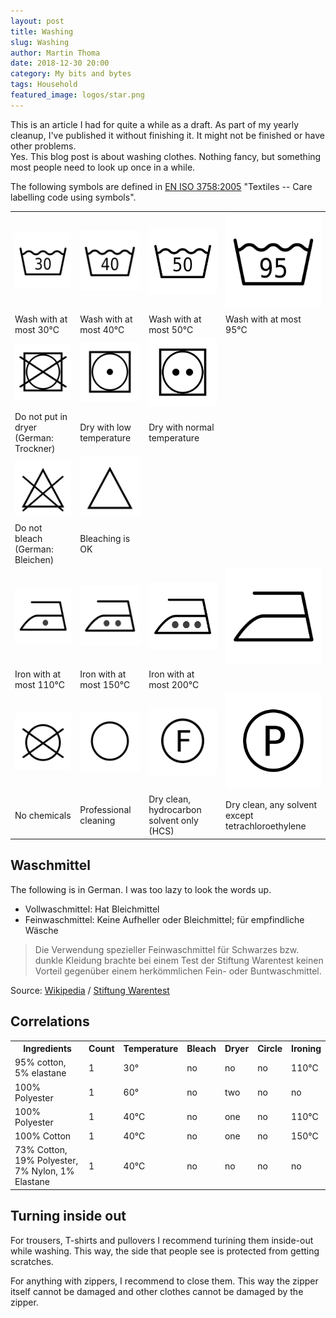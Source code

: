 ```yaml
---
layout: post
title: Washing
slug: Washing
author: Martin Thoma
date: 2018-12-30 20:00
category: My bits and bytes
tags: Household
featured_image: logos/star.png
---
```

<div class="info">This is an article I had for quite a while as a draft. As part of my yearly cleanup, I've published it without finishing it. It might not be finished or have other problems.</div>
Yes. This blog post is about washing clothes. Nothing fancy, but something most
people need to look up once in a while.


The following symbols are defined in [EN ISO 3758:2005](https://en.wikipedia.org/wiki/Laundry_symbol)
"Textiles -- Care labelling code using symbols".

<table>
    <tr>
        <td><img src="../images/2018/09/wasching-temp-30-deg.png" alt="Wash with at most 30C." /></td>
        <td><img src="../images/2018/09/wasching-temp-40-deg.png" alt="Wash with at most 40C." /></td>
        <td><img src="../images/2018/09/wasching-temp-50-deg.png" alt="Wash with at most 50C." /></td>
        <td><img src="../images/2018/09/wasching-temp-95-deg.png" alt="Wash with at most 95C." /></td>
    </tr>
    <tr>
        <td>Wash with at most 30°C</td>
        <td>Wash with at most 40°C</td>
        <td>Wash with at most 50°C</td>
        <td>Wash with at most 95°C</td>
    </tr>
    <tr>
        <td><img src="../images/2018/09/wasching-dryer-no.png" alt="Do not put in dryer." /></td>
        <td><img src="../images/2018/09/wasching-dryer-low-temp.png" alt="Dry with low temperature." /></td>
        <td><img src="../images/2018/09/wasching-dryer-high-temp.png" alt="You can dry with high temperature." /></td>
        <td>&nbsp;</td>
    </tr>
    <tr>
        <td>Do not put in dryer (German: Trockner)</td>
        <td>Dry with low temperature</td>
        <td>Dry with normal temperature</td>
        <td>&nbsp;</td>
    </tr>
    <tr>
        <td><img src="../images/2018/09/wasching-bleach-not.png" alt="Do not bleech." /></td>
        <td><img src="../images/2018/09/wasching-bleach.png" alt="Bleaching is OK." /></td>
        <td>&nbsp;</td>
        <td>&nbsp;</td>
    </tr>
    <tr>
        <td>Do not bleach (German: Bleichen)</td>
        <td>Bleaching is OK</td>
        <td>&nbsp;</td>
        <td>&nbsp;</td>
    </tr>
    <tr>
        <td><img src="../images/2018/09/wasching-ironing-max-110.png" alt="Iron with at most 110°C" /></td>
        <td><img src="../images/2018/09/wasching-ironing-max-150.png" alt="Iron with at most 150°C" /></td>
        <td><img src="../images/2018/09/wasching-ironing-max-200.png" alt="Iron with at most 200°C" /></td>
        <td><img src="../images/2018/09/wasching-ironing.png" alt="Iron at any temperature / steam" /></td>
    </tr>
    <tr>
        <td>Iron with at most 110°C</td>
        <td>Iron with at most 150°C</td>
        <td>Iron with at most 200°C</td>
        <td>&nbsp;</td>
    </tr>
    <tr>
        <td><img src="../images/2018/09/wasching-chemicals-no.png" alt="No chemicals" /></td>
        <td><img src="../images/2018/09/wasching-chemicals.png" alt="Professional cleaning" /></td>
        <td><img src="../images/2018/09/wasching-chemicals-f.png" alt="Dry clean, hydrocarbon solvent only (HCS)" /></td>
        <td><img src="../images/2018/09/wasching-chemicals-p.png" alt="Dry clean, any solvent except tetrachloroethylene" /></td>
    </tr>
    <tr>
        <td>No chemicals</td>
        <td>Professional cleaning</td>
        <td>Dry clean, hydrocarbon solvent only (HCS)</td>
        <td>Dry clean, any solvent except tetrachloroethylene</td>
    </tr>
</table>


## Waschmittel

<div class="info">The following is in German. I was too lazy to look the words up.</div>

* Vollwaschmittel: Hat Bleichmittel
* Feinwaschmittel: Keine Aufheller oder Bleichmittel; für empfindliche Wäsche

> Die Verwendung spezieller Feinwaschmittel für Schwarzes bzw. dunkle Kleidung
> brachte bei einem Test der Stiftung Warentest keinen Vorteil gegenüber einem
> herkömmlichen Fein- oder Buntwaschmittel.

Source: [Wikipedia](https://de.wikipedia.org/wiki/Feinwaschmittel#cite_ref-15) / [Stiftung Warentest](https://www.test.de/Waschmittel-fuer-Dunkles-Zu-viel-schwarze-Magie-20185-0/)


## Correlations

<table>
    <tr>
        <th>Ingredients</th>
        <th>Count</th>
        <th>Temperature</th>
        <th>Bleach</th>
        <th>Dryer</th>
        <th>Circle</th>
        <th>Ironing</th>
    </tr>
    <tr>
        <td>95% cotton, 5% elastane</td>
        <td>1</td>
        <td>30&deg;</td>
        <td>no</td>
        <td>no</td>
        <td>no</td>
        <td>110°C</td>
    </tr>
    <tr>
        <td>100% Polyester</td>
        <td>1</td>
        <td>60&deg;</td>
        <td>no</td>
        <td>two</td>
        <td>no</td>
        <td>no</td>
    </tr>
    <tr>
        <td>100% Polyester</td>
        <td>1</td>
        <td>40°C</td>
        <td>no</td>
        <td>one</td>
        <td>no</td>
        <td>110°C</td>
    </tr>
    <tr>
        <td>100% Cotton</td>
        <td>1</td>
        <td>40°C</td>
        <td>no</td>
        <td>one</td>
        <td>no</td>
        <td>150°C</td>
    </tr>
    <tr>
        <td>73% Cotton, 19% Polyester, 7% Nylon, 1% Elastane</td>
        <td>1</td>
        <td>40°C</td>
        <td>no</td>
        <td>no</td>
        <td>no</td>
        <td>no</td>
    </tr>
</table>


## Turning inside out

For trousers, T-shirts and pullovers I recommend turining them inside-out while
washing. This way, the side that people see is protected from getting scratches.

For anything with zippers, I recommend to close them. This way the zipper itself
cannot be damaged and other clothes cannot be damaged by the zipper.
